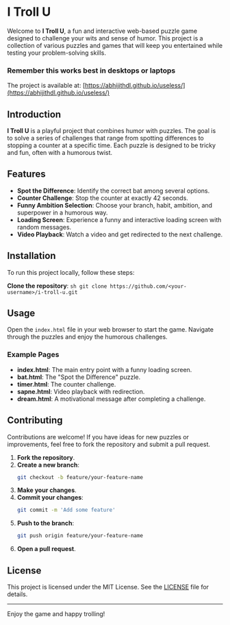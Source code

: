 # I Troll U

Welcome to **I Troll U**, a fun and interactive web-based puzzle game designed to challenge your wits and sense of humor. This project is a collection of various puzzles and games that will keep you entertained while testing your problem-solving skills.

### Remember this works best in desktops or laptops
The project is available at: [https://abhijithdl.github.io/useless/](https://abhijithdl.github.io/useless/)

## Introduction
**I Troll U** is a playful project that combines humor with puzzles. The goal is to solve a series of challenges that range from spotting differences to stopping a counter at a specific time. Each puzzle is designed to be tricky and fun, often with a humorous twist.

## Features
- **Spot the Difference**: Identify the correct bat among several options.
- **Counter Challenge**: Stop the counter at exactly 42 seconds.
- **Funny Ambition Selection**: Choose your branch, habit, ambition, and superpower in a humorous way.
- **Loading Screen**: Experience a funny and interactive loading screen with random messages.
- **Video Playback**: Watch a video and get redirected to the next challenge.

## Installation
To run this project locally, follow these steps:

**Clone the repository**:
    ```sh
    git clone https://github.com/<your-username>/i-troll-u.git
    ```

## Usage
Open the `index.html` file in your web browser to start the game. Navigate through the puzzles and enjoy the humorous challenges.

### Example Pages
- **index.html**: The main entry point with a funny loading screen.
- **bat.html**: The "Spot the Difference" puzzle.
- **timer.html**: The counter challenge.
- **sapne.html**: Video playback with redirection.
- **dream.html**: A motivational message after completing a challenge.

## Contributing
Contributions are welcome! If you have ideas for new puzzles or improvements, feel free to fork the repository and submit a pull request.

1. **Fork the repository**.
2. **Create a new branch**:
    ```sh
    git checkout -b feature/your-feature-name
    ```
3. **Make your changes**.
4. **Commit your changes**:
    ```sh
    git commit -m 'Add some feature'
    ```
5. **Push to the branch**:
    ```sh
    git push origin feature/your-feature-name
    ```
6. **Open a pull request**.

## License
This project is licensed under the MIT License. See the [LICENSE](LICENSE) file for details.

---

Enjoy the game and happy trolling!
